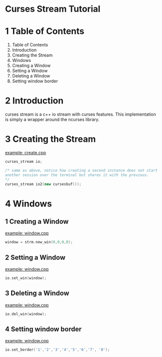 Curses Stream Tutorial
==========================================================================

1 Table of Contents
==========================================================================
1. Table of Contents
2. Introduction
3. Creating the Stream
4. Windows
  1. Creating a Window
  2. Setting a Window
  3. Deleting a Window
  4. Setting window border

2 Introduction
==========================================================================
curses stream is a c++ io stream with curses features. This implementation
is simply a wrapper around the ncurses library.

3 Creating the Stream
==========================================================================
[example: create.cpp](../example/create.cpp)

```c++
curses_stream io;

/* same as above, notice how creating a second instance does not start
another session over the terminal but shares it with the previous.
*/
curses_stream io2(new cursesbuf());
```

4 Windows
==========================================================================
1 Creating a Window
--------------------------------------------------------------------------
[example: window.cpp](../example/window.cpp)

```c++
window = strm.new_win(0,0,0,0);
```
2 Setting a Window
--------------------------------------------------------------------------
[example: window.cpp](../example/window.cpp)

```c++
io.set_win(window);
```

3 Deleting a Window
--------------------------------------------------------------------------
[example: window.cpp](../example/window.cpp)

```c++
io.del_win(window);
```

4 Setting window border
--------------------------------------------------------------------------
[example: window.cpp](../example/window.cpp)

```c++
io.set_border('1','2','3','4','5','6','7', '8');
```
